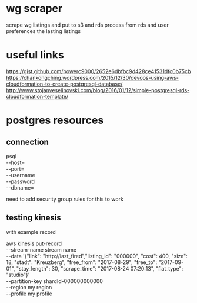 # wg scraper

scrape wg listings and put to s3 and rds
process from rds and user preferences the lasting listings

# useful links

https://gist.github.com/powerc9000/2652e6dbfbc9d428ce41531dfc0b75cb
https://chankongching.wordpress.com/2015/12/30/devops-using-aws-cloudformation-to-create-postgresql-database/
http://www.stojanveselinovski.com/blog/2016/01/12/simple-postgresql-rds-cloudformation-template/



# postgres resources

## connection

psql \
   --host=<DB instance endpoint> \
   --port=<port> \
   --username <master user name> \
   --password \
   --dbname=<database name> 

need to add security group rules for this to work


## testing kinesis 

with example record

aws kinesis put-record \
--stream-name stream name  \
--data '{"link": "http://last_fired","listing_id": "000000", "cost": 400, "size": 18, "stadt": "Kreuzberg", "free_from": "2017-08-29", "free_to": "2017-09-01", "stay_length": 30, "scrape_time": "2017-08-24 07:20:13", "flat_type": "studio"}' \
--partition-key shardId-000000000000 \
--region my region \
--profile my profile